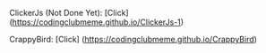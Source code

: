 ClickerJs (Not Done Yet): [Click] (https://codingclubmeme.github.io/ClickerJs-1)

CrappyBird: [Click] (https://codingclubmeme.github.io/CrappyBird)
